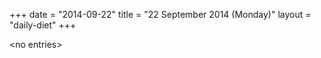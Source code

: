 +++
date = "2014-09-22"
title = "22 September 2014 (Monday)"
layout = "daily-diet"
+++


\<no entries\>

